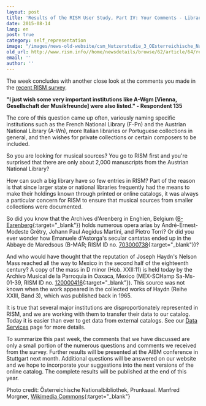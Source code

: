 ```yaml
---
layout: post
title: 'Results of the RISM User Study, Part IV: Your Comments - Libraries, Coverage, and Completeness'
date: 2015-08-14
lang: en
post: true
category: self_representation
image: "/images/news-old-website/csm_Nutzerstudie_3_OEsterreichische_Nationalbibliothek_9eda955594.jpg"
old_url: http://www.rism.info//home/newsdetails/browse/62/article/64/results-of-the-rism-user-study-part-iv-your-comments-libraries-coverage-and-completeness.html
email: ''
author: ''
---
```



The week concludes with another close look at the comments you made in the [recent RISM survey](/community/survey-2014-2015.html).

**"I just wish some very important institutions like A-Wgm [Vienna, Gesellschaft der Musikfreunde] were also listed." - Respondent 135**

The core of this question came up often, variously naming specific institutions such as the French National Library (F-Pn) and the Austrian National Library (A-Wn), more Italian libraries or Portuguese collections in general, and then wishes for private collections or certain composers to be included.

So you are looking for musical sources? You go to RISM first and you're surprised that there are only about 2,000 manuscripts from the Austrian National Library?

How can such a big library have so few entries in RISM? Part of the reason is that since larger state or national libraries frequently had the means to make their holdings known through printed or online catalogs, it was always a particular concern for RISM to ensure that musical sources from smaller collections were documented.

So did you know that the Archives d'Arenberg in Enghien, Belgium ([B-Earenberg](https://opac.rism.info/search?View=rism&siglum=B-Earenberg){:target="_blank"}) holds numerous opera arias by André-Ernest-Modeste Grétry, Johann Paul Aegidus Martini, and Pietro Torri? Or did you ever wonder how Emanuele d'Astorga's secular cantatas ended up in the Abbaye de Maredsous (B-MAR; RISM ID no. [703000738](https://opac.rism.info/search?id=703000738){:target="_blank"})?

And who would have thought that the reputation of Joseph Haydn's Nelson Mass reached all the way to Mexico in the second half of the eighteenth century? A copy of the mass in D minor (Hob. XXII:11) is held today by the Archivo Musical de la Parroquia in Oaxaca, Mexico (MEX-SCHamp Sa-Ms-01-39, RISM ID no. [120000416](https://opac.rism.info/search?id=120000416){:target="_blank"}). This source was not known when the work appeared in the collected works of Haydn (Reihe XXIII, Band 3), which was published back in 1965.

It is true that several major institutions are disproportionately represented in RISM, and we are working with them to transfer their data to our catalog. Today it is easier than ever to get data from external catalogs. See our [Data Services](/community/development/data-services.html) page for more details.

To summarize this past week, the comments that we have discussed are only a small portion of the numerous questions and comments we received from the survey. Further results will be presented at the AIBM conference in Stuttgart next month. Additional questions will be answered on our website and we hope to incorporate your suggestions into the next versions of the online catalog. The complete results will be published at the end of this year.

Photo credit: Österreichische Nationalbibliothek, Prunksaal. Manfred Morgner, [Wikimedia Commons](https://commons.wikimedia.org/wiki/File:%C3%96sterreichische_Nationalbibliothek2.jpg){:target="_blank"}

<script type="text/javascript">var switchTo5x=true;</script><script type="text/javascript" src="http://w.sharethis.com/button/buttons.js"></script><script type="text/javascript">stLight.options({publisher: "9b601438-1ce1-49d8-bfd7-9cff5df54c17", doNotHash: false, doNotCopy: false, hashAddressBar: false});</script>